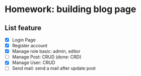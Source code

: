 # Homework: building blog page
## List feature
- [X] Login Page
- [X] Register account
- [X] Manage role basic: admin, editor
- [ ] Manage Post: CRUD (done: CRD)
- [X] Manage User: CRUD
- [ ] Send mail: send a mail after update post 
